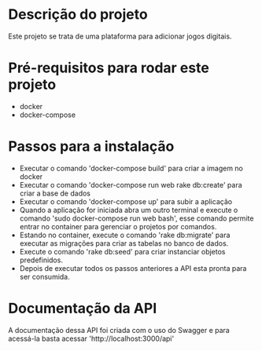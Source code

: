 # Descrição do projeto

Este projeto se trata de uma plataforma para adicionar jogos digitais.


# Pré-requisitos para rodar este projeto

* docker
* docker-compose


# Passos para a instalação

* Executar o comando 'docker-compose build' para criar a imagem no docker
* Executar o comando 'docker-compose run web rake db:create' para criar a base de dados
* Executar o comando 'docker-compose up' para subir a aplicação
* Quando a aplicação for iniciada abra um outro terminal e execute o comando 'sudo docker-compose run web bash', esse comando permite entrar no container para gerenciar o projetos por comandos.
* Estando no container, execute o comando 'rake db:migrate' para executar as migrações para criar as tabelas no banco de dados.
* Execute o comando 'rake db:seed' para criar instanciar objetos predefinidos.
* Depois de executar todos os passos anteriores a API esta pronta para ser consumida.


# Documentação da API

A documentação dessa API foi criada com o uso do Swagger e para acessá-la basta acessar 'http://localhost:3000/api'
